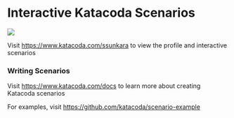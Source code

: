 # Interactive Katacoda Scenarios

[![](http://shields.katacoda.com/katacoda/ssunkara/count.svg)](https://www.katacoda.com/ssunkara "Get your profile on Katacoda.com")

Visit https://www.katacoda.com/ssunkara to view the profile and interactive scenarios

### Writing Scenarios
Visit https://www.katacoda.com/docs to learn more about creating Katacoda scenarios

For examples, visit https://github.com/katacoda/scenario-example
